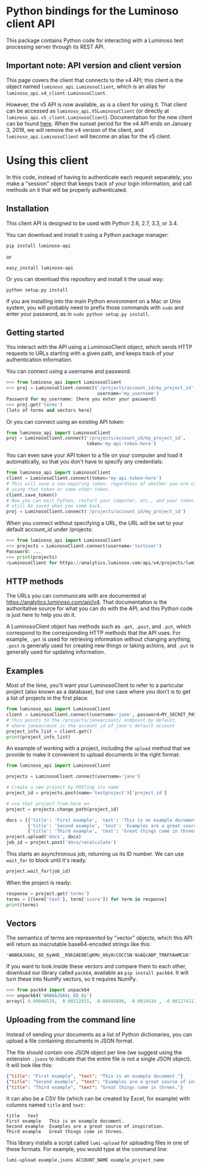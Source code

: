 Python bindings for the Luminoso client API
===========================================

This package contains Python code for interacting with a Luminoso text
processing server through its REST API.

Important note: API version and client version
----------------------------------------------

This page covers the client that connects to the v4 API; this client is the
object named `luminoso_api.LuminosoClient`, which is an alias for
`luminoso_api.v4_client.LuminosoClient`.

However, the v5 API is now available, as is a client for using it.  That client
can be accessed as `luminoso_api.V5LuminosoClient` (or directly at
`luminoso_api.v5_client.LuminosoClient`).  Documentation for the new client can
be found [here](V5_README.md).  When the sunset period for the v4 API ends on
January 3, 2019, we will remove the v4 version of the client, and
`luminoso_api.LuminosoClient` will become an alias for the v5 client.

Using this client
=================

In this code, instead of having to authenticate each request separately,
you make a "session" object that keeps track of your login information,
and call methods on it that will be properly authenticated.

Installation
---------------
This client API is designed to be used with Python 2.6, 2.7, 3.3, or 3.4.

You can download and install it using a Python package manager:

    pip install luminoso-api

or

    easy_install luminoso-api

Or you can download this repository and install it the usual way:

    python setup.py install

If you are installing into the main Python environment on a Mac or Unix
system, you will probably need to prefix those commands with `sudo` and
enter your password, as in `sudo python setup.py install`.

Getting started
---------------
You interact with the API using a LuminosoClient object, which sends HTTP
requests to URLs starting with a given path, and keeps track of your
authentication information.

You can connect using a username and password:

```python
>>> from luminoso_api import LuminosoClient
>>> proj = LuminosoClient.connect('/projects/account_id/my_project_id',
                                  username='my_username')
Password for my_username: [here you enter your password]
>>> proj.get('terms')
[lots of terms and vectors here]
```

Or you can connect using an existing API token:

```python
from luminoso_api import LuminosoClient
proj = LuminosoClient.connect('/projects/account_id/my_project_id',
                              token='my-api-token-here')
```

You can even save your API token to a file on your computer and load it
automatically, so that you don't have to specify any credentials:

```python
from luminoso_api import LuminosoClient
client = LuminosoClient.connect(token='my-api-token-here')
# This will save a non-expiring token, regardless of whether you are currently
# using that token or some other token.
client.save_token()
# Now you can exit Python, restart your computer, etc., and your token will
# still be saved when you come back.
proj = LuminosoClient.connect('/projects/account_id/my_project_id')
```

When you connect without specifying a URL, the URL will be set to your default
account_id under /projects:

```python
>>> from luminoso_api import LuminosoClient
>>> projects = LuminosoClient.connect(username='testuser')
Password: ...
>>> print(projects)
<LuminosoClient for https://analytics.luminoso.com/api/v4/projects/lumi-test/>
```

HTTP methods
------------

The URLs you can communicate with are documented at https://analytics.luminoso.com/api/v4.
That documentation is the authoritative source for what you can do with the
API, and this Python code is just here to help you do it.

A LuminosoClient object has methods such as `.get`, `.post`, and `.put`,
which correspond to the corresponding HTTP methods that the API uses. For
example, `.get` is used for retrieving information without changing anything,
`.post` is generally used for creating new things or taking actions, and `.put`
is generally used for updating information.

Examples
--------

Most of the time, you'll want your LuminosoClient to refer to a particular
project (also known as a database), but one case where you don't is to get a list of projects in the first place:

```python
from luminoso_api import LuminosoClient
client = LuminosoClient.connect(username='jane', password=MY_SECRET_PASSWORD)
# this points to the /projects/janeaccount/ endpoint by default,
# where janeaccount is the account_id of jane's default account
project_info_list = client.get()
print(project_info_list)
```


An example of working with a project, including the `upload` method
that we provide to make it convenient to upload documents in the right format:

```python
from luminoso_api import LuminosoClient

projects = LuminosoClient.connect(username='jane')

# Create a new project by POSTing its name
project_id = projects.post(name='testproject')['project_id']

# use that project from here on
project = projects.change_path(project_id)

docs = [{'title': 'First example', 'text': 'This is an example document.'},
        {'title': 'Second example', 'text': 'Examples are a great source of inspiration.'},
        {'title': 'Third example', 'text': 'Great things come in threes.'}]
project.upload('docs', docs)
job_id = project.post('docs/recalculate')
```

This starts an asynchronous job, returning us its ID number. We can use
`wait_for` to block until it's ready:

```python
project.wait_for(job_id)
```

When the project is ready:

```python
response = project.get('terms')
terms = [(term['text'], term['score']) for term in response]
print(terms)
```

Vectors
-------
The semantics of terms are represented by "vector" objects, which this API
will return as inscrutable base64-encoded strings like this:

    'WAB6AJG6kL_6D_6yAHE__R9kSAE8BlgKMo_80y8cCOCCSN-9oAQcABP_TMAFhAmMCUA'

If you want to look inside these vectors and compare them to each other,
download our library called `pack64`, available as `pip install pack64`. It
will turn these into NumPy vectors, so it requires NumPy.

```python
>>> from pack64 import unpack64
>>> unpack64('WAB6AJG6kL_6D_6y')
array([ 0.00046539,  0.00222015, -0.08491898, -0.0014534 , -0.00127411], dtype=float32)
```

Uploading from the command line
-------------------------------
Instead of sending your documents as a list of Python dictionaries, you can upload a file
containing documents in JSON format.

The file should contain one JSON object per line (we suggest using the extension `.jsons`
to indicate that the entire file is not a single JSON object). It will look like this:

```json
{"title": "First example", "text": "This is an example document."}
{"title": "Second example", "text": "Examples are a great source of inspiration."}
{"title": "Third example", "text": "Great things come in threes."}
```

It can also be a CSV file (which can be created by Excel, for example) with columns named
`title` and `text`:

```
title   text
First example   This is an example document.
Second example  Examples are a great source of inspiration.
Third example   Great things come in threes.
```

This library installs a script called `lumi-upload` for uploading files in one of these formats.
For example, you would type at the command line:

    lumi-upload example.jsons ACCOUNT_NAME example_project_name
